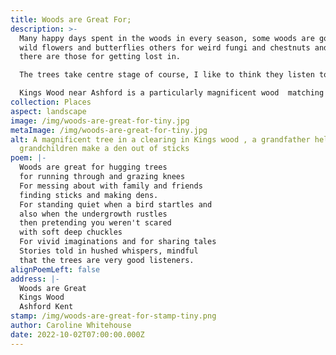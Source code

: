 ```yaml
---
title: Woods are Great For;
description: >-
  Many happy days spent in the woods in every season, some woods are good for
  wild flowers and butterflies others for weird fungi and chestnuts and then
  there are those for getting lost in. 

  The trees take centre stage of course, I like to think they listen to everything, storing away anecdotes to keep them amused through a long winters hibernation.

  Kings Wood near Ashford is a particularly magnificent wood  matching its grand name and is great for all the things listed in the poem. 
collection: Places
aspect: landscape
image: /img/woods-are-great-for-tiny.jpg
metaImage: /img/woods-are-great-for-tiny.jpg
alt: A magnificent tree in a clearing in Kings wood , a grandfather helping his
  grandchildren make a den out of sticks
poem: |-
  Woods are great for hugging trees 
  for running through and grazing knees
  For messing about with family and friends 
  finding sticks and making dens.
  For standing quiet when a bird startles and 
  also when the undergrowth rustles 
  then pretending you weren't scared 
  with soft deep chuckles
  For vivid imaginations and for sharing tales 
  Stories told in hushed whispers, mindful 
  that the trees are very good listeners.
alignPoemLeft: false
address: |-
  Woods are Great 
  Kings Wood 
  Ashford Kent
stamp: /img/woods-are-great-for-stamp-tiny.png
author: Caroline Whitehouse
date: 2022-10-02T07:00:00.000Z
---
```

